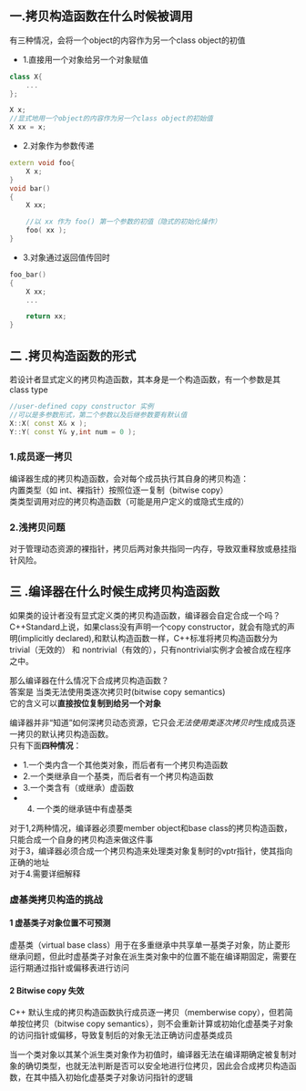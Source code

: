 ## 一.拷贝构造函数在什么时候被调用

有三种情况，会将一个object的内容作为另一个class object的初值

* 1.直接用一个对象给另一个对象赋值 <br>

```cpp
class X{
    ...
};

X x;
//显式地用一个object的内容作为另一个class object的初始值
X xx = x;

```

* 2.对象作为参数传递

```cpp
extern void foo{
    X x;
}
void bar()
{
    X xx;

    //以 xx 作为 foo() 第一个参数的初值（隐式的初始化操作）
    foo( xx );
}
```
* 3.对象通过返回值传回时

```cpp
foo_bar()
{
    X xx;
    ...

    return xx;
}
```

## 二 .拷贝构造函数的形式

若设计者显式定义的拷贝构造函数，其本身是一个构造函数，有一个参数是其class type

```cpp
//user-defined copy constructor 实例
//可以是多参数形式，第二个参数以及后继参数要有默认值
X::X( const X& x );
Y::Y( const Y& y,int num = 0 );
```

### 1.成员逐一拷贝

编译器生成的拷贝构造函数，会对每个成员执行其自身的拷贝构造：<br>
内置类型（如 int、裸指针）按照位逐一复制（bitwise copy）<br>
类类型调用对应的拷贝构造函数（可能是用户定义的或隐式生成的）<br> 

### 2.浅拷贝问题
对于管理动态资源的裸指针，拷贝后两对象共指同一内存，导致双重释放或悬挂指针风险。


## 三 .编译器在什么时候生成拷贝构造函数

如果类的设计者没有显式定义类的拷贝构造函数，编译器会自定合成一个吗？<br>
C++Standard上说，如果class没有声明一个copy constructor，就会有隐式的声明(implicitly declared),和默认构造函数一样，C++标准将拷贝构造函数分为
trivial（无效的） 和 nontrivial（有效的），只有nontrivial实例才会被合成在程序之中。<br>

那么编译器在什么情况下合成拷贝构造函数？<br>
答案是 当类无法使用类逐次拷贝时(bitwise copy semantics)<br>
它的含义可以**直接按位复制到给另一个对象**<br>

编译器并非“知道”如何深拷贝动态资源，它只会*无法使用类逐次拷贝时*生成成员逐一拷贝的默认拷贝构造函数。<br>
只有下面**四种情况**：<br>
* 1.一个类内含一个其他类对象，而后者有一个拷贝构造函数<br>
* 2.一个类继承自一个基类，而后者有一个拷贝构造函数<br>
* 3.一个类含有（或继承）虚函数<br>
* 4. 一个类的继承链中有虚基类

对于1,2两种情况，编译器必须要member object和base class的拷贝构造函数，只能合成一个自身的拷贝构造来做这件事<br>
对于3，编译器必须合成一个拷贝构造来处理类对象复制时的vptr指针，使其指向正确的地址<br>
对于4.需要详细解释<br>

### 虚基类拷贝构造的挑战

#### 1 虚基类子对象位置不可预测
虚基类（virtual base class）用于在多重继承中共享单一基类子对象，防止菱形继承问题，但此时虚基类子对象在派生类对象中的位置不能在编译期固定，需要在运行期通过指针或偏移表进行访问 

#### 2 Bitwise copy 失效
C++ 默认生成的拷贝构造函数执行成员逐一拷贝（memberwise copy），但若简单按位拷贝（bitwise copy semantics），则不会重新计算或初始化虚基类子对象的访问指针或偏移，导致复制后的对象无法正确访问虚基类成员 

当一个类对象以其某个派生类对象作为初值时，编译器无法在编译期确定被复制对象的确切类型，也就无法判断是否可以安全地进行位拷贝，因此会合成拷贝构造函数，在其中插入初始化虚基类子对象访问指针的逻辑 







